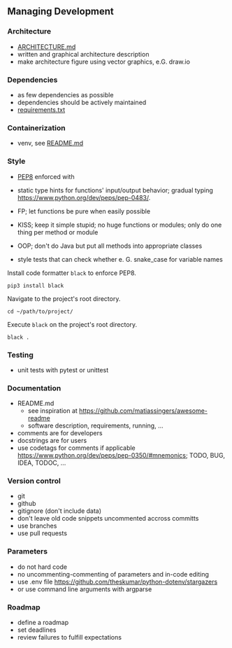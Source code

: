 ## Managing Development

### Architecture
    
- [ARCHITECTURE.md](ARCHITECTURE.md)
- written and graphical architecture description
- make architecture figure using vector graphics, e.G. draw.io

### Dependencies

- as few dependencies as possible
- dependencies should be actively maintained
- [requirements.txt](requirements.txt)

### Containerization
  
- venv, see [README.md](README.md)
	
### Style

- [PEP8](https://www.python.org/dev/peps/pep-0008/) enforced with 

- static type hints for functions' input/output behavior; gradual typing <https://www.python.org/dev/peps/pep-0483/>. 
- FP; let functions be pure when easily possible
- KISS; keep it simple stupid; no huge functions or modules; only do one thing per method or module
- OOP; don't do Java but put all methods into appropriate classes
- style tests that can check whether e. G. snake_case for variable names

Install code formatter `black` to enforce PEP8.
		
	pip3 install black

Navigate to the project's root directory.

	cd ~/path/to/project/

Execute `black` on the project's root directory.

	black .

### Testing

- unit tests with pytest or unittest
	
### Documentation

- README.md
	- see inspiration at <https://github.com/matiassingers/awesome-readme>
	- software description, requirements, running, ...
- comments are for developers
- docstrings are for users
- use codetags for comments if applicable <https://www.python.org/dev/peps/pep-0350/#mnemonics>; TODO, BUG, IDEA, TODOC, ...
	
### Version control

- git
- github
- gitignore (don't include data)
- don't leave old code snippets uncommented accross committs
- use branches
- use pull requests
	
### Parameters

- do not hard code
- no uncommenting-commenting of parameters and in-code editing
- use .env file https://github.com/theskumar/python-dotenv/stargazers
- or use command line arguments with argparse

### Roadmap

- define a roadmap
- set deadlines
- review failures to fulfill expectations